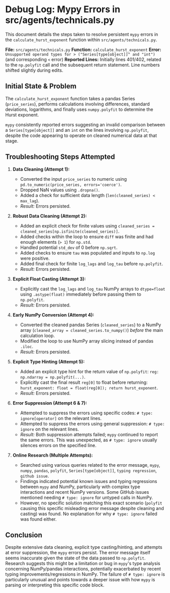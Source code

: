 # Debug Log: Mypy Errors in src/agents/technicals.py

This document details the steps taken to resolve persistent `mypy` errors in the `calculate_hurst_exponent` function within `src/agents/technicals.py`.

**File:** `src/agents/technicals.py`
**Function:** `calculate_hurst_exponent`
**Error:** `Unsupported operand types for > ("Series[type[object]]" and "int")` (and corresponding `<` error)
**Reported Lines:** Initially lines 401/402, related to the `np.polyfit` call and the subsequent return statement. Line numbers shifted slightly during edits.

## Initial State & Problem

The `calculate_hurst_exponent` function takes a pandas Series (`price_series`), performs calculations involving differences, standard deviations, logarithms, and finally uses `numpy.polyfit` to determine the Hurst exponent.

`mypy` consistently reported errors suggesting an invalid comparison between a `Series[type[object]]` and an `int` on the lines involving `np.polyfit`, despite the code appearing to operate on cleaned numerical data at that stage.

## Troubleshooting Steps Attempted

1. **Data Cleaning (Attempt 1):**
    * Converted the input `price_series` to numeric using `pd.to_numeric(price_series, errors='coerce')`.
    * Dropped NaN values using `.dropna()`.
    * Added a check for sufficient data length (`len(cleaned_series) < max_lag`).
    * *Result:* Errors persisted.

2. **Robust Data Cleaning (Attempt 2):**
    * Added an explicit check for finite values using `cleaned_series = cleaned_series[np.isfinite(cleaned_series)]`.
    * Added checks within the loop to ensure `diff` was finite and had enough elements (`> 1`) for `np.std`.
    * Handled potential `std_dev` of 0 before `np.sqrt`.
    * Added checks to ensure `tau` was populated and inputs to `np.log` were positive.
    * Added final check for finite `log_lags` and `log_tau` before `np.polyfit`.
    * *Result:* Errors persisted.

3. **Explicit Float Casting (Attempt 3):**
    * Explicitly cast the `log_lags` and `log_tau` NumPy arrays to `dtype=float` using `.astype(float)` immediately before passing them to `np.polyfit`.
    * *Result:* Errors persisted.

4. **Early NumPy Conversion (Attempt 4):**
    * Converted the cleaned pandas Series (`cleaned_series`) to a NumPy array (`cleaned_array = cleaned_series.to_numpy()`) *before* the main calculation loop.
    * Modified the loop to use NumPy array slicing instead of pandas `.iloc`.
    * *Result:* Errors persisted.

5. **Explicit Type Hinting (Attempt 5):**
    * Added an explicit type hint for the return value of `np.polyfit`: `reg: np.ndarray = np.polyfit(...)`.
    * Explicitly cast the final result `reg[0]` to float before returning: `hurst_exponent: float = float(reg[0]); return hurst_exponent`.
    * *Result:* Errors persisted.

6. **Error Suppression (Attempt 6 & 7):**
    * Attempted to suppress the errors using specific codes: `# type: ignore[operator]` on the relevant lines.
    * Attempted to suppress the errors using general suppression: `# type: ignore` on the relevant lines.
    * *Result:* Both suppression attempts failed; `mypy` continued to report the same errors. This was unexpected, as `# type: ignore` usually silences errors on the specified line.

7. **Online Research (Multiple Attempts):**
    * Searched using various queries related to the error message, `mypy`, `numpy`, `pandas`, `polyfit`, `Series[type[object]]`, `typing regression`, `github issue`.
    * Findings indicated potential known issues and typing regressions between `mypy` and NumPy, particularly with complex type interactions and recent NumPy versions. Some GitHub issues mentioned needing `# type: ignore` for untyped calls in NumPy.
    * However, no specific solution matching this exact scenario (`polyfit` causing this specific misleading error message despite cleaning and casting) was found. No explanation for why `# type: ignore` failed was found either.

## Conclusion

Despite extensive data cleaning, explicit type casting/hinting, and attempts at error suppression, the `mypy` errors persist. The error message itself seems inaccurate given the state of the data passed to `np.polyfit`. Research suggests this might be a limitation or bug in `mypy`'s type analysis concerning NumPy/pandas interactions, potentially exacerbated by recent typing improvements/regressions in NumPy. The failure of `# type: ignore` is particularly unusual and points towards a deeper issue with how `mypy` is parsing or interpreting this specific code block.
